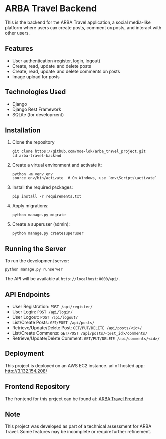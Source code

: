 # ARBA Travel Backend

This is the backend for the ARBA Travel application, a social media-like platform where users can create posts, comment on posts, and interact with other users.

## Features

- User authentication (register, login, logout)
- Create, read, update, and delete posts
- Create, read, update, and delete comments on posts
- Image upload for posts

## Technologies Used

- Django
- Django Rest Framework
- SQLite (for development)

## Installation

1. Clone the repository:
   ```
   git clone https://github.com/moe-lok/arba_travel_project.git
   cd arba-travel-backend
   ```

2. Create a virtual environment and activate it:
   ```
   python -m venv env
   source env/bin/activate  # On Windows, use `env\Scripts\activate`
   ```

3. Install the required packages:
   ```
   pip install -r requirements.txt
   ```

4. Apply migrations:
   ```
   python manage.py migrate
   ```

5. Create a superuser (admin):
   ```
   python manage.py createsuperuser
   ```

## Running the Server

To run the development server:

```
python manage.py runserver
```

The API will be available at `http://localhost:8000/api/`.

## API Endpoints

- User Registration: `POST /api/register/`
- User Login: `POST /api/login/`
- User Logout: `POST /api/logout/`
- List/Create Posts: `GET/POST /api/posts/`
- Retrieve/Update/Delete Post: `GET/PUT/DELETE /api/posts/<id>/`
- List/Create Comments: `GET/POST /api/posts/<post_id>/comments/`
- Retrieve/Update/Delete Comment: `GET/PUT/DELETE /api/comments/<id>/`

## Deployment

This project is deployed on an AWS EC2 instance. url of hosted app: http://3.132.154.208/

## Frontend Repository

The frontend for this project can be found at: [ARBA Travel Frontend](https://github.com/moe-lok/arba-travel-frontend)

## Note

This project was developed as part of a technical assessment for ARBA Travel. Some features may be incomplete or require further refinement.
